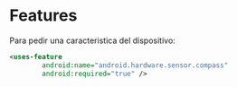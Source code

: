 # Features
Para pedir una caracteristica del dispositivo:

```xml
<uses-feature
        android:name="android.hardware.sensor.compass"
        android:required="true" />
```
